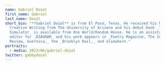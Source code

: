 ```yaml
---
name: Gabriel Dozal
first_name: Gabriel
last_name: Dozal
short_bio: "**Gabriel Dozal** is from El Paso, Texas. He received his MFA in
  Creative Writing from The University of Arizona and his debut book _The Border
  Simulator_ is available from One World/Random House. He is an assistant poetry
  editor for _DIAGRAM_ and his work appears in _Poetry Magazine, The Iowa
  Review, Guernica,_ the _Brooklyn Rail,_ and elsewhere."
portraits:
  - media: 2023/06/gabriel-dozal
twitter: gabbydozal
---
```

